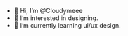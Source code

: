 - 👋 Hi, I’m @Cloudymeee
- 👀 I’m interested in designing.
- 🌱 I’m currently learning ui/ux design.



<!---
Cloudymeee/Cloudymeee is a ✨ special ✨ repository because its `README.md` (this file) appears on your GitHub profile.
You can click the Preview link to take a look at your changes.
--->
